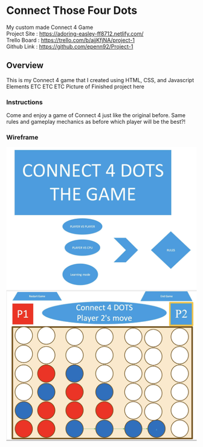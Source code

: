 # Connect Those Four Dots
My custom made Connect 4 Game  
Project Site : <https://adoring-easley-ff8712.netlify.com/>  
Trello Board : <https://trello.com/b/ajjKfjNA/project-1>     
Github Link : <https://github.com/epenn92/Project-1>  
## Overview
This is my Connect 4 game that I created using HTML, CSS, and Javascript Elements
ETC ETC ETC
Picture of Finished project here
### Instructions
Come and enjoy a game of Connect 4 just like the original before. Same rules and gameplay mechanics as before which player will be the best?!
### Wireframe
![Connect 4 Wireframe](/Pictures/WireFrame-Final1.jpg)   
![Connect 4 WireFrame pt2](/Pictures/WireFrame-Final2.jpg)
